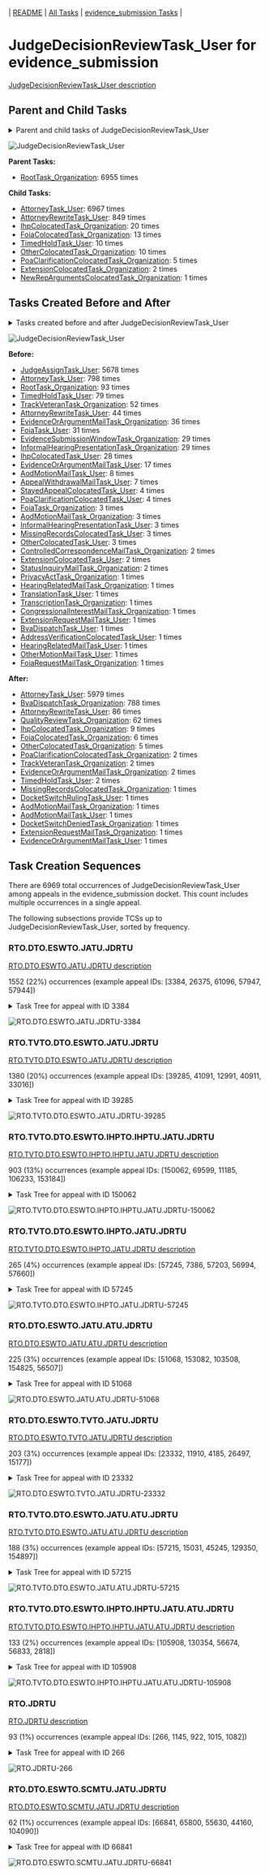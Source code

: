<!-- DO NOT EDIT THIS FILE.  This file is autogenerated. -->
| [README](../README.md) | [All Tasks](../alltasks.md) | [evidence_submission Tasks](tasklist.md) |

# JudgeDecisionReviewTask_User for evidence_submission

[JudgeDecisionReviewTask_User description](../descr/JudgeDecisionReviewTask_User.md)

## Parent and Child Tasks

<details><summary markdown='span'>Parent and child tasks of JudgeDecisionReviewTask_User
</summary>

```
digraph G {
rankdir=LR;
node [shape=box]
"JudgeDecisionReviewTask_User" -> "AttorneyTask_User" [label=6967]
"JudgeDecisionReviewTask_User" -> "AttorneyRewriteTask_User" [label=849]
"JudgeDecisionReviewTask_User" -> "IhpColocatedTask_Organization" [label=20]
"JudgeDecisionReviewTask_User" -> "FoiaColocatedTask_Organization" [label=13]
"JudgeDecisionReviewTask_User" -> "TimedHoldTask_User" [label=10]
"JudgeDecisionReviewTask_User" -> "OtherColocatedTask_Organization" [label=10]
"JudgeDecisionReviewTask_User" -> "PoaClarificationColocatedTask_Organization" [label=5]
"JudgeDecisionReviewTask_User" -> "ExtensionColocatedTask_Organization" [label=2]
"JudgeDecisionReviewTask_User" -> "NewRepArgumentsColocatedTask_Organization" [label=1]
"RootTask_Organization" -> "JudgeDecisionReviewTask_User" [label=6955]
}
```
</details>

![JudgeDecisionReviewTask_User](dot/JudgeDecisionReviewTask_User-parentchild.dot.png)

**Parent Tasks:**

   * [RootTask_Organization](RootTask_Organization.md): 6955 times

**Child Tasks:**

   * [AttorneyTask_User](AttorneyTask_User.md): 6967 times
   * [AttorneyRewriteTask_User](AttorneyRewriteTask_User.md): 849 times
   * [IhpColocatedTask_Organization](IhpColocatedTask_Organization.md): 20 times
   * [FoiaColocatedTask_Organization](FoiaColocatedTask_Organization.md): 13 times
   * [TimedHoldTask_User](TimedHoldTask_User.md): 10 times
   * [OtherColocatedTask_Organization](OtherColocatedTask_Organization.md): 10 times
   * [PoaClarificationColocatedTask_Organization](PoaClarificationColocatedTask_Organization.md): 5 times
   * [ExtensionColocatedTask_Organization](ExtensionColocatedTask_Organization.md): 2 times
   * [NewRepArgumentsColocatedTask_Organization](NewRepArgumentsColocatedTask_Organization.md): 1 times

## Tasks Created Before and After

<details><summary markdown='span'>Tasks created before and after JudgeDecisionReviewTask_User</summary>

```
digraph G {
rankdir=LR;

"JudgeDecisionReviewTask_User" -> "AttorneyTask_User" [label=5979]
"JudgeDecisionReviewTask_User" -> "BvaDispatchTask_Organization" [label=788]
"JudgeDecisionReviewTask_User" -> "AttorneyRewriteTask_User" [label=86]
"JudgeDecisionReviewTask_User" -> "QualityReviewTask_Organization" [label=62]
"JudgeDecisionReviewTask_User" -> "IhpColocatedTask_Organization" [label=9]
"JudgeDecisionReviewTask_User" -> "FoiaColocatedTask_Organization" [label=6]
"JudgeDecisionReviewTask_User" -> "OtherColocatedTask_Organization" [label=5]
"JudgeDecisionReviewTask_User" -> "TrackVeteranTask_Organization" [label=2]
"JudgeDecisionReviewTask_User" -> "TimedHoldTask_User" [label=2]
"JudgeDecisionReviewTask_User" -> "PoaClarificationColocatedTask_Organization" [label=2]
"JudgeDecisionReviewTask_User" -> "EvidenceOrArgumentMailTask_Organization" [label=2]
"JudgeDecisionReviewTask_User" -> "MissingRecordsColocatedTask_Organization" [label=1]
"JudgeDecisionReviewTask_User" -> "ExtensionRequestMailTask_Organization" [label=1]
"JudgeDecisionReviewTask_User" -> "EvidenceOrArgumentMailTask_User" [label=1]
"JudgeDecisionReviewTask_User" -> "DocketSwitchRulingTask_User" [label=1]
"JudgeDecisionReviewTask_User" -> "DocketSwitchDeniedTask_Organization" [label=1]
"JudgeDecisionReviewTask_User" -> "AodMotionMailTask_User" [label=1]
"JudgeDecisionReviewTask_User" -> "AodMotionMailTask_Organization" [label=1]
"JudgeAssignTask_User" -> "JudgeDecisionReviewTask_User" [label=5678]
"AttorneyTask_User" -> "JudgeDecisionReviewTask_User" [label=798]
"RootTask_Organization" -> "JudgeDecisionReviewTask_User" [label=93]
"TimedHoldTask_User" -> "JudgeDecisionReviewTask_User" [label=79]
"TrackVeteranTask_Organization" -> "JudgeDecisionReviewTask_User" [label=52]
"AttorneyRewriteTask_User" -> "JudgeDecisionReviewTask_User" [label=44]
"EvidenceOrArgumentMailTask_Organization" -> "JudgeDecisionReviewTask_User" [label=36]
"FoiaTask_User" -> "JudgeDecisionReviewTask_User" [label=31]
"InformalHearingPresentationTask_Organization" -> "JudgeDecisionReviewTask_User" [label=29]
"EvidenceSubmissionWindowTask_Organization" -> "JudgeDecisionReviewTask_User" [label=29]
"IhpColocatedTask_User" -> "JudgeDecisionReviewTask_User" [label=28]
"EvidenceOrArgumentMailTask_User" -> "JudgeDecisionReviewTask_User" [label=17]
"AodMotionMailTask_User" -> "JudgeDecisionReviewTask_User" [label=8]
"AppealWithdrawalMailTask_User" -> "JudgeDecisionReviewTask_User" [label=7]
"StayedAppealColocatedTask_User" -> "JudgeDecisionReviewTask_User" [label=4]
"PoaClarificationColocatedTask_User" -> "JudgeDecisionReviewTask_User" [label=4]
"OtherColocatedTask_User" -> "JudgeDecisionReviewTask_User" [label=3]
"MissingRecordsColocatedTask_User" -> "JudgeDecisionReviewTask_User" [label=3]
"InformalHearingPresentationTask_User" -> "JudgeDecisionReviewTask_User" [label=3]
"FoiaTask_Organization" -> "JudgeDecisionReviewTask_User" [label=3]
"AodMotionMailTask_Organization" -> "JudgeDecisionReviewTask_User" [label=3]
"StatusInquiryMailTask_Organization" -> "JudgeDecisionReviewTask_User" [label=2]
"ExtensionColocatedTask_User" -> "JudgeDecisionReviewTask_User" [label=2]
"ControlledCorrespondenceMailTask_Organization" -> "JudgeDecisionReviewTask_User" [label=2]
"TranslationTask_User" -> "JudgeDecisionReviewTask_User" [label=1]
"TranscriptionTask_Organization" -> "JudgeDecisionReviewTask_User" [label=1]
"PrivacyActTask_Organization" -> "JudgeDecisionReviewTask_User" [label=1]
"OtherMotionMailTask_User" -> "JudgeDecisionReviewTask_User" [label=1]
"HearingRelatedMailTask_User" -> "JudgeDecisionReviewTask_User" [label=1]
"HearingRelatedMailTask_Organization" -> "JudgeDecisionReviewTask_User" [label=1]
"FoiaRequestMailTask_Organization" -> "JudgeDecisionReviewTask_User" [label=1]
"ExtensionRequestMailTask_User" -> "JudgeDecisionReviewTask_User" [label=1]
"CongressionalInterestMailTask_Organization" -> "JudgeDecisionReviewTask_User" [label=1]
"BvaDispatchTask_User" -> "JudgeDecisionReviewTask_User" [label=1]
"AddressVerificationColocatedTask_User" -> "JudgeDecisionReviewTask_User" [label=1]
}
```
</details>

![JudgeDecisionReviewTask_User](dot/JudgeDecisionReviewTask_User.dot.png)

**Before:**

   * [JudgeAssignTask_User](JudgeAssignTask_User.md): 5678 times
   * [AttorneyTask_User](AttorneyTask_User.md): 798 times
   * [RootTask_Organization](RootTask_Organization.md): 93 times
   * [TimedHoldTask_User](TimedHoldTask_User.md): 79 times
   * [TrackVeteranTask_Organization](TrackVeteranTask_Organization.md): 52 times
   * [AttorneyRewriteTask_User](AttorneyRewriteTask_User.md): 44 times
   * [EvidenceOrArgumentMailTask_Organization](EvidenceOrArgumentMailTask_Organization.md): 36 times
   * [FoiaTask_User](FoiaTask_User.md): 31 times
   * [EvidenceSubmissionWindowTask_Organization](EvidenceSubmissionWindowTask_Organization.md): 29 times
   * [InformalHearingPresentationTask_Organization](InformalHearingPresentationTask_Organization.md): 29 times
   * [IhpColocatedTask_User](IhpColocatedTask_User.md): 28 times
   * [EvidenceOrArgumentMailTask_User](EvidenceOrArgumentMailTask_User.md): 17 times
   * [AodMotionMailTask_User](AodMotionMailTask_User.md): 8 times
   * [AppealWithdrawalMailTask_User](AppealWithdrawalMailTask_User.md): 7 times
   * [StayedAppealColocatedTask_User](StayedAppealColocatedTask_User.md): 4 times
   * [PoaClarificationColocatedTask_User](PoaClarificationColocatedTask_User.md): 4 times
   * [FoiaTask_Organization](FoiaTask_Organization.md): 3 times
   * [AodMotionMailTask_Organization](AodMotionMailTask_Organization.md): 3 times
   * [InformalHearingPresentationTask_User](InformalHearingPresentationTask_User.md): 3 times
   * [MissingRecordsColocatedTask_User](MissingRecordsColocatedTask_User.md): 3 times
   * [OtherColocatedTask_User](OtherColocatedTask_User.md): 3 times
   * [ControlledCorrespondenceMailTask_Organization](ControlledCorrespondenceMailTask_Organization.md): 2 times
   * [ExtensionColocatedTask_User](ExtensionColocatedTask_User.md): 2 times
   * [StatusInquiryMailTask_Organization](StatusInquiryMailTask_Organization.md): 2 times
   * [PrivacyActTask_Organization](PrivacyActTask_Organization.md): 1 times
   * [HearingRelatedMailTask_Organization](HearingRelatedMailTask_Organization.md): 1 times
   * [TranslationTask_User](TranslationTask_User.md): 1 times
   * [TranscriptionTask_Organization](TranscriptionTask_Organization.md): 1 times
   * [CongressionalInterestMailTask_Organization](CongressionalInterestMailTask_Organization.md): 1 times
   * [ExtensionRequestMailTask_User](ExtensionRequestMailTask_User.md): 1 times
   * [BvaDispatchTask_User](BvaDispatchTask_User.md): 1 times
   * [AddressVerificationColocatedTask_User](AddressVerificationColocatedTask_User.md): 1 times
   * [HearingRelatedMailTask_User](HearingRelatedMailTask_User.md): 1 times
   * [OtherMotionMailTask_User](OtherMotionMailTask_User.md): 1 times
   * [FoiaRequestMailTask_Organization](FoiaRequestMailTask_Organization.md): 1 times

**After:**

   * [AttorneyTask_User](AttorneyTask_User.md): 5979 times
   * [BvaDispatchTask_Organization](BvaDispatchTask_Organization.md): 788 times
   * [AttorneyRewriteTask_User](AttorneyRewriteTask_User.md): 86 times
   * [QualityReviewTask_Organization](QualityReviewTask_Organization.md): 62 times
   * [IhpColocatedTask_Organization](IhpColocatedTask_Organization.md): 9 times
   * [FoiaColocatedTask_Organization](FoiaColocatedTask_Organization.md): 6 times
   * [OtherColocatedTask_Organization](OtherColocatedTask_Organization.md): 5 times
   * [PoaClarificationColocatedTask_Organization](PoaClarificationColocatedTask_Organization.md): 2 times
   * [TrackVeteranTask_Organization](TrackVeteranTask_Organization.md): 2 times
   * [EvidenceOrArgumentMailTask_Organization](EvidenceOrArgumentMailTask_Organization.md): 2 times
   * [TimedHoldTask_User](TimedHoldTask_User.md): 2 times
   * [MissingRecordsColocatedTask_Organization](MissingRecordsColocatedTask_Organization.md): 1 times
   * [DocketSwitchRulingTask_User](DocketSwitchRulingTask_User.md): 1 times
   * [AodMotionMailTask_Organization](AodMotionMailTask_Organization.md): 1 times
   * [AodMotionMailTask_User](AodMotionMailTask_User.md): 1 times
   * [DocketSwitchDeniedTask_Organization](DocketSwitchDeniedTask_Organization.md): 1 times
   * [ExtensionRequestMailTask_Organization](ExtensionRequestMailTask_Organization.md): 1 times
   * [EvidenceOrArgumentMailTask_User](EvidenceOrArgumentMailTask_User.md): 1 times

## Task Creation Sequences

There are 6969 total occurrences of JudgeDecisionReviewTask_User among appeals in the evidence_submission docket.  This count includes multiple occurrences in a single appeal.

The following subsections provide TCSs up to JudgeDecisionReviewTask_User, sorted by frequency.

### RTO.DTO.ESWTO.JATU.JDRTU

[RTO.DTO.ESWTO.JATU.JDRTU description](../descr/RTO.DTO.ESWTO.JATU.JDRTU.md)

1552 (22%) occurrences (example appeal IDs: [3384, 26375, 61096, 57947, 57944])

<details><summary markdown='span'>Task Tree for appeal with ID 3384</summary>

```
@startuml
skinparam {
  ObjectBorderColor #555
  ObjectBorderThickness 0
  ObjectFontStyle bold
  ObjectFontSize 14
  ObjectAttributeFontColor #333
  ObjectAttributeFontSize 12
}
  object 0.RootTask #8dd3c7 {
Organization
}
  object 1.DistributionTask #ffffb3 {
Organization
}
  object 2.EvidenceSubmissionWindowTask #fccde5 {
Organization
}
  object 3.JudgeAssignTask #ccebc5 {
User
}
  object 4.JudgeDecisionReviewTask #d9d9d9 {
User  <back:white>    </back>
}
  object 5.AttorneyTask #bc80bd {
User
}
  object 6.BvaDispatchTask #b3de69 {
Organization
}
  object 7.BvaDispatchTask #b3de69 {
User
}
0.RootTask -- 1.DistributionTask
1.DistributionTask -- 2.EvidenceSubmissionWindowTask
0.RootTask -- 3.JudgeAssignTask
0.RootTask -- 4.JudgeDecisionReviewTask
4.JudgeDecisionReviewTask -- 5.AttorneyTask
0.RootTask -- 6.BvaDispatchTask
6.BvaDispatchTask -- 7.BvaDispatchTask
@enduml
```
</details>

![RTO.DTO.ESWTO.JATU.JDRTU-3384](uml/RTO.DTO.ESWTO.JATU.JDRTU-3384.png)

### RTO.TVTO.DTO.ESWTO.JATU.JDRTU

[RTO.TVTO.DTO.ESWTO.JATU.JDRTU description](../descr/RTO.TVTO.DTO.ESWTO.JATU.JDRTU.md)

1380 (20%) occurrences (example appeal IDs: [39285, 41091, 12991, 40911, 33016])

<details><summary markdown='span'>Task Tree for appeal with ID 39285</summary>

```
@startuml
skinparam {
  ObjectBorderColor #555
  ObjectBorderThickness 0
  ObjectFontStyle bold
  ObjectFontSize 14
  ObjectAttributeFontColor #333
  ObjectAttributeFontSize 12
}
  object 0.RootTask #8dd3c7 {
Organization
}
  object 1.TrackVeteranTask #bebada {
Organization
}
  object 2.DistributionTask #ffffb3 {
Organization
}
  object 3.EvidenceSubmissionWindowTask #fccde5 {
Organization
}
  object 4.JudgeAssignTask #ccebc5 {
User
}
  object 5.JudgeDecisionReviewTask #d9d9d9 {
User  <back:white>    </back>
}
  object 6.AttorneyTask #bc80bd {
User
}
  object 7.BvaDispatchTask #b3de69 {
Organization
}
  object 8.BvaDispatchTask #b3de69 {
User
}
0.RootTask -- 1.TrackVeteranTask
0.RootTask -- 2.DistributionTask
2.DistributionTask -- 3.EvidenceSubmissionWindowTask
0.RootTask -- 4.JudgeAssignTask
0.RootTask -- 5.JudgeDecisionReviewTask
5.JudgeDecisionReviewTask -- 6.AttorneyTask
0.RootTask -- 7.BvaDispatchTask
7.BvaDispatchTask -- 8.BvaDispatchTask
@enduml
```
</details>

![RTO.TVTO.DTO.ESWTO.JATU.JDRTU-39285](uml/RTO.TVTO.DTO.ESWTO.JATU.JDRTU-39285.png)

### RTO.TVTO.DTO.ESWTO.IHPTO.IHPTU.JATU.JDRTU

[RTO.TVTO.DTO.ESWTO.IHPTO.IHPTU.JATU.JDRTU description](../descr/RTO.TVTO.DTO.ESWTO.IHPTO.IHPTU.JATU.JDRTU.md)

903 (13%) occurrences (example appeal IDs: [150062, 69599, 11185, 106233, 153184])

<details><summary markdown='span'>Task Tree for appeal with ID 150062</summary>

```
@startuml
skinparam {
  ObjectBorderColor #555
  ObjectBorderThickness 0
  ObjectFontStyle bold
  ObjectFontSize 14
  ObjectAttributeFontColor #333
  ObjectAttributeFontSize 12
}
  object 0.RootTask #8dd3c7 {
Organization
}
  object 1.TrackVeteranTask #bebada {
Organization
}
  object 2.DistributionTask #ffffb3 {
Organization
}
  object 3.EvidenceSubmissionWindowTask #fccde5 {
Organization
}
  object 4.InformalHearingPresentationTask #fdb462 {
Organization
}
  object 5.InformalHearingPresentationTask #fdb462 {
User
}
  object 6.InformalHearingPresentationTask #fdb462 {
User
}
  object 7.JudgeAssignTask #ccebc5 {
User
}
  object 8.JudgeDecisionReviewTask #d9d9d9 {
User  <back:white>    </back>
}
  object 9.AttorneyTask #bc80bd {
User
}
  object 10.BvaDispatchTask #b3de69 {
Organization
}
  object 11.BvaDispatchTask #b3de69 {
User
}
0.RootTask -- 1.TrackVeteranTask
0.RootTask -- 2.DistributionTask
2.DistributionTask -- 3.EvidenceSubmissionWindowTask
2.DistributionTask -- 4.InformalHearingPresentationTask
4.InformalHearingPresentationTask -- 5.InformalHearingPresentationTask
4.InformalHearingPresentationTask -- 6.InformalHearingPresentationTask
0.RootTask -- 7.JudgeAssignTask
0.RootTask -- 8.JudgeDecisionReviewTask
8.JudgeDecisionReviewTask -- 9.AttorneyTask
0.RootTask -- 10.BvaDispatchTask
10.BvaDispatchTask -- 11.BvaDispatchTask
@enduml
```
</details>

![RTO.TVTO.DTO.ESWTO.IHPTO.IHPTU.JATU.JDRTU-150062](uml/RTO.TVTO.DTO.ESWTO.IHPTO.IHPTU.JATU.JDRTU-150062.png)

### RTO.TVTO.DTO.ESWTO.IHPTO.JATU.JDRTU

[RTO.TVTO.DTO.ESWTO.IHPTO.JATU.JDRTU description](../descr/RTO.TVTO.DTO.ESWTO.IHPTO.JATU.JDRTU.md)

265 (4%) occurrences (example appeal IDs: [57245, 7386, 57203, 56994, 57660])

<details><summary markdown='span'>Task Tree for appeal with ID 57245</summary>

```
@startuml
skinparam {
  ObjectBorderColor #555
  ObjectBorderThickness 0
  ObjectFontStyle bold
  ObjectFontSize 14
  ObjectAttributeFontColor #333
  ObjectAttributeFontSize 12
}
  object 0.RootTask #8dd3c7 {
Organization
}
  object 1.TrackVeteranTask #bebada {
Organization
}
  object 2.DistributionTask #ffffb3 {
Organization
}
  object 3.EvidenceSubmissionWindowTask #fccde5 {
Organization
}
  object 4.InformalHearingPresentationTask #fdb462 {
Organization
}
  object 5.JudgeAssignTask #ccebc5 {
User
}
  object 6.JudgeDecisionReviewTask #d9d9d9 {
User  <back:white>    </back>
}
  object 7.AttorneyTask #bc80bd {
User
}
  object 8.BvaDispatchTask #b3de69 {
Organization
}
  object 9.BvaDispatchTask #b3de69 {
User
}
0.RootTask -- 1.TrackVeteranTask
0.RootTask -- 2.DistributionTask
2.DistributionTask -- 3.EvidenceSubmissionWindowTask
2.DistributionTask -- 4.InformalHearingPresentationTask
0.RootTask -- 5.JudgeAssignTask
0.RootTask -- 6.JudgeDecisionReviewTask
6.JudgeDecisionReviewTask -- 7.AttorneyTask
0.RootTask -- 8.BvaDispatchTask
8.BvaDispatchTask -- 9.BvaDispatchTask
@enduml
```
</details>

![RTO.TVTO.DTO.ESWTO.IHPTO.JATU.JDRTU-57245](uml/RTO.TVTO.DTO.ESWTO.IHPTO.JATU.JDRTU-57245.png)

### RTO.DTO.ESWTO.JATU.ATU.JDRTU

[RTO.DTO.ESWTO.JATU.ATU.JDRTU description](../descr/RTO.DTO.ESWTO.JATU.ATU.JDRTU.md)

225 (3%) occurrences (example appeal IDs: [51068, 153082, 103508, 154825, 56507])

<details><summary markdown='span'>Task Tree for appeal with ID 51068</summary>

```
@startuml
skinparam {
  ObjectBorderColor #555
  ObjectBorderThickness 0
  ObjectFontStyle bold
  ObjectFontSize 14
  ObjectAttributeFontColor #333
  ObjectAttributeFontSize 12
}
  object 0.RootTask #8dd3c7 {
Organization
}
  object 1.DistributionTask #ffffb3 {
Organization
}
  object 2.EvidenceSubmissionWindowTask #fccde5 {
Organization
}
  object 3.JudgeAssignTask #ccebc5 {
User
}
  object 4.JudgeDecisionReviewTask #d9d9d9 {
User  <back:white>    </back>
}
  object 5.AttorneyTask #bc80bd {
User
}
  object 6.JudgeDecisionReviewTask #d9d9d9 {
User  <back:white>    </back>
}
  object 7.BvaDispatchTask #b3de69 {
Organization
}
  object 8.BvaDispatchTask #b3de69 {
User
}
0.RootTask -- 1.DistributionTask
1.DistributionTask -- 2.EvidenceSubmissionWindowTask
0.RootTask -- 3.JudgeAssignTask
0.RootTask -- 4.JudgeDecisionReviewTask
6.JudgeDecisionReviewTask -- 5.AttorneyTask
0.RootTask -- 6.JudgeDecisionReviewTask
0.RootTask -- 7.BvaDispatchTask
7.BvaDispatchTask -- 8.BvaDispatchTask
@enduml
```
</details>

![RTO.DTO.ESWTO.JATU.ATU.JDRTU-51068](uml/RTO.DTO.ESWTO.JATU.ATU.JDRTU-51068.png)

### RTO.DTO.ESWTO.TVTO.JATU.JDRTU

[RTO.DTO.ESWTO.TVTO.JATU.JDRTU description](../descr/RTO.DTO.ESWTO.TVTO.JATU.JDRTU.md)

203 (3%) occurrences (example appeal IDs: [23332, 11910, 4185, 26497, 15177])

<details><summary markdown='span'>Task Tree for appeal with ID 23332</summary>

```
@startuml
skinparam {
  ObjectBorderColor #555
  ObjectBorderThickness 0
  ObjectFontStyle bold
  ObjectFontSize 14
  ObjectAttributeFontColor #333
  ObjectAttributeFontSize 12
}
  object 0.RootTask #8dd3c7 {
Organization
}
  object 1.TrackVeteranTask #bebada {
Organization
}
  object 2.DistributionTask #ffffb3 {
Organization
}
  object 3.EvidenceSubmissionWindowTask #fccde5 {
Organization
}
  object 4.TrackVeteranTask #bebada {
Organization
}
  object 5.JudgeAssignTask #ccebc5 {
User
}
  object 6.JudgeDecisionReviewTask #d9d9d9 {
User  <back:white>    </back>
}
  object 7.AttorneyTask #bc80bd {
User
}
  object 8.BvaDispatchTask #b3de69 {
Organization
}
  object 9.BvaDispatchTask #b3de69 {
User
}
  object 10.EvidenceOrArgumentMailTask #ffffb3 {
Organization
}
  object 11.EvidenceOrArgumentMailTask #ffffb3 {
Organization
}
  object 12.EvidenceOrArgumentMailTask #ffffb3 {
User
}
  object 13.EvidenceOrArgumentMailTask #ffffb3 {
User
}
  object 14.EvidenceOrArgumentMailTask #ffffb3 {
Organization
}
  object 15.EvidenceOrArgumentMailTask #ffffb3 {
Organization
}
  object 16.EvidenceOrArgumentMailTask #ffffb3 {
User
}
  object 17.EvidenceOrArgumentMailTask #ffffb3 {
User
}
0.RootTask -- 1.TrackVeteranTask
0.RootTask -- 2.DistributionTask
2.DistributionTask -- 3.EvidenceSubmissionWindowTask
0.RootTask -- 4.TrackVeteranTask
0.RootTask -- 5.JudgeAssignTask
0.RootTask -- 6.JudgeDecisionReviewTask
6.JudgeDecisionReviewTask -- 7.AttorneyTask
0.RootTask -- 8.BvaDispatchTask
8.BvaDispatchTask -- 9.BvaDispatchTask
0.RootTask -- 10.EvidenceOrArgumentMailTask
10.EvidenceOrArgumentMailTask -- 11.EvidenceOrArgumentMailTask
11.EvidenceOrArgumentMailTask -- 12.EvidenceOrArgumentMailTask
11.EvidenceOrArgumentMailTask -- 13.EvidenceOrArgumentMailTask
0.RootTask -- 14.EvidenceOrArgumentMailTask
14.EvidenceOrArgumentMailTask -- 15.EvidenceOrArgumentMailTask
15.EvidenceOrArgumentMailTask -- 16.EvidenceOrArgumentMailTask
15.EvidenceOrArgumentMailTask -- 17.EvidenceOrArgumentMailTask
@enduml
```
</details>

![RTO.DTO.ESWTO.TVTO.JATU.JDRTU-23332](uml/RTO.DTO.ESWTO.TVTO.JATU.JDRTU-23332.png)

### RTO.TVTO.DTO.ESWTO.JATU.ATU.JDRTU

[RTO.TVTO.DTO.ESWTO.JATU.ATU.JDRTU description](../descr/RTO.TVTO.DTO.ESWTO.JATU.ATU.JDRTU.md)

188 (3%) occurrences (example appeal IDs: [57215, 15031, 45245, 129350, 154897])

<details><summary markdown='span'>Task Tree for appeal with ID 57215</summary>

```
@startuml
skinparam {
  ObjectBorderColor #555
  ObjectBorderThickness 0
  ObjectFontStyle bold
  ObjectFontSize 14
  ObjectAttributeFontColor #333
  ObjectAttributeFontSize 12
}
  object 0.RootTask #8dd3c7 {
Organization
}
  object 1.TrackVeteranTask #bebada {
Organization
}
  object 2.DistributionTask #ffffb3 {
Organization
}
  object 3.EvidenceSubmissionWindowTask #fccde5 {
Organization
}
  object 4.JudgeAssignTask #ccebc5 {
User
}
  object 5.JudgeAssignTask #ccebc5 {
User
}
  object 6.JudgeDecisionReviewTask #d9d9d9 {
User  <back:white>    </back>
}
  object 7.AttorneyTask #bc80bd {
User
}
  object 8.JudgeDecisionReviewTask #d9d9d9 {
User  <back:white>    </back>
}
  object 9.BvaDispatchTask #b3de69 {
Organization
}
  object 10.BvaDispatchTask #b3de69 {
User
}
  object 11.BvaDispatchTask #b3de69 {
User
}
0.RootTask -- 1.TrackVeteranTask
0.RootTask -- 2.DistributionTask
2.DistributionTask -- 3.EvidenceSubmissionWindowTask
0.RootTask -- 4.JudgeAssignTask
0.RootTask -- 5.JudgeAssignTask
0.RootTask -- 6.JudgeDecisionReviewTask
8.JudgeDecisionReviewTask -- 7.AttorneyTask
0.RootTask -- 8.JudgeDecisionReviewTask
0.RootTask -- 9.BvaDispatchTask
9.BvaDispatchTask -- 10.BvaDispatchTask
9.BvaDispatchTask -- 11.BvaDispatchTask
@enduml
```
</details>

![RTO.TVTO.DTO.ESWTO.JATU.ATU.JDRTU-57215](uml/RTO.TVTO.DTO.ESWTO.JATU.ATU.JDRTU-57215.png)

### RTO.TVTO.DTO.ESWTO.IHPTO.IHPTU.JATU.ATU.JDRTU

[RTO.TVTO.DTO.ESWTO.IHPTO.IHPTU.JATU.ATU.JDRTU description](../descr/RTO.TVTO.DTO.ESWTO.IHPTO.IHPTU.JATU.ATU.JDRTU.md)

133 (2%) occurrences (example appeal IDs: [105908, 130354, 56674, 56833, 2818])

<details><summary markdown='span'>Task Tree for appeal with ID 105908</summary>

```
@startuml
skinparam {
  ObjectBorderColor #555
  ObjectBorderThickness 0
  ObjectFontStyle bold
  ObjectFontSize 14
  ObjectAttributeFontColor #333
  ObjectAttributeFontSize 12
}
  object 0.RootTask #8dd3c7 {
Organization
}
  object 1.TrackVeteranTask #bebada {
Organization
}
  object 2.DistributionTask #ffffb3 {
Organization
}
  object 3.EvidenceSubmissionWindowTask #fccde5 {
Organization
}
  object 4.InformalHearingPresentationTask #fdb462 {
Organization
}
  object 5.InformalHearingPresentationTask #fdb462 {
User
}
  object 6.InformalHearingPresentationTask #fdb462 {
User
}
  object 7.JudgeAssignTask #ccebc5 {
User
}
  object 8.JudgeDecisionReviewTask #d9d9d9 {
User  <back:white>    </back>
}
  object 9.AttorneyTask #bc80bd {
User
}
  object 10.JudgeDecisionReviewTask #d9d9d9 {
User  <back:white>    </back>
}
  object 11.BvaDispatchTask #b3de69 {
Organization
}
  object 12.BvaDispatchTask #b3de69 {
User
}
0.RootTask -- 1.TrackVeteranTask
0.RootTask -- 2.DistributionTask
2.DistributionTask -- 3.EvidenceSubmissionWindowTask
2.DistributionTask -- 4.InformalHearingPresentationTask
4.InformalHearingPresentationTask -- 5.InformalHearingPresentationTask
4.InformalHearingPresentationTask -- 6.InformalHearingPresentationTask
0.RootTask -- 7.JudgeAssignTask
0.RootTask -- 8.JudgeDecisionReviewTask
10.JudgeDecisionReviewTask -- 9.AttorneyTask
0.RootTask -- 10.JudgeDecisionReviewTask
0.RootTask -- 11.BvaDispatchTask
11.BvaDispatchTask -- 12.BvaDispatchTask
@enduml
```
</details>

![RTO.TVTO.DTO.ESWTO.IHPTO.IHPTU.JATU.ATU.JDRTU-105908](uml/RTO.TVTO.DTO.ESWTO.IHPTO.IHPTU.JATU.ATU.JDRTU-105908.png)

### RTO.JDRTU

[RTO.JDRTU description](../descr/RTO.JDRTU.md)

93 (1%) occurrences (example appeal IDs: [266, 1145, 922, 1015, 1082])

<details><summary markdown='span'>Task Tree for appeal with ID 266</summary>

```
@startuml
skinparam {
  ObjectBorderColor #555
  ObjectBorderThickness 0
  ObjectFontStyle bold
  ObjectFontSize 14
  ObjectAttributeFontColor #333
  ObjectAttributeFontSize 12
}
  object 0.RootTask #8dd3c7 {
Organization
}
  object 1.JudgeDecisionReviewTask #d9d9d9 {
User  <back:white>    </back>
}
  object 2.AttorneyTask #bc80bd {
User
}
  object 3.QualityReviewTask #fdb462 {
Organization
}
  object 4.QualityReviewTask #fdb462 {
User
}
  object 5.BvaDispatchTask #b3de69 {
Organization
}
  object 6.BvaDispatchTask #b3de69 {
User
}
0.RootTask -- 1.JudgeDecisionReviewTask
1.JudgeDecisionReviewTask -- 2.AttorneyTask
0.RootTask -- 3.QualityReviewTask
3.QualityReviewTask -- 4.QualityReviewTask
0.RootTask -- 5.BvaDispatchTask
5.BvaDispatchTask -- 6.BvaDispatchTask
@enduml
```
</details>

![RTO.JDRTU-266](uml/RTO.JDRTU-266.png)

### RTO.DTO.ESWTO.SCMTU.JATU.JDRTU

[RTO.DTO.ESWTO.SCMTU.JATU.JDRTU description](../descr/RTO.DTO.ESWTO.SCMTU.JATU.JDRTU.md)

62 (1%) occurrences (example appeal IDs: [66841, 65800, 55630, 44160, 104090])

<details><summary markdown='span'>Task Tree for appeal with ID 66841</summary>

```
@startuml
skinparam {
  ObjectBorderColor #555
  ObjectBorderThickness 0
  ObjectFontStyle bold
  ObjectFontSize 14
  ObjectAttributeFontColor #333
  ObjectAttributeFontSize 12
}
  object 0.RootTask #8dd3c7 {
Organization
}
  object 1.DistributionTask #ffffb3 {
Organization
}
  object 2.EvidenceSubmissionWindowTask #fccde5 {
Organization
}
  object 3.SpecialCaseMovementTask #8dd3c7 {
User
}
  object 4.JudgeAssignTask #ccebc5 {
User
}
  object 5.JudgeDecisionReviewTask #d9d9d9 {
User  <back:white>    </back>
}
  object 6.AttorneyTask #bc80bd {
User
}
  object 7.BvaDispatchTask #b3de69 {
Organization
}
  object 8.BvaDispatchTask #b3de69 {
User
}
  object 9.BvaDispatchTask #b3de69 {
User
}
0.RootTask -- 1.DistributionTask
1.DistributionTask -- 2.EvidenceSubmissionWindowTask
1.DistributionTask -- 3.SpecialCaseMovementTask
0.RootTask -- 4.JudgeAssignTask
0.RootTask -- 5.JudgeDecisionReviewTask
5.JudgeDecisionReviewTask -- 6.AttorneyTask
0.RootTask -- 7.BvaDispatchTask
7.BvaDispatchTask -- 8.BvaDispatchTask
7.BvaDispatchTask -- 9.BvaDispatchTask
@enduml
```
</details>

![RTO.DTO.ESWTO.SCMTU.JATU.JDRTU-66841](uml/RTO.DTO.ESWTO.SCMTU.JATU.JDRTU-66841.png)

